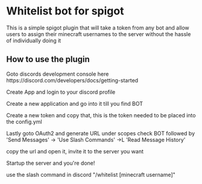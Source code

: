 <div class="row">
  <div class="col-md-6 col-md-offset-3">
    <h1>Whitelist bot for spigot</h1>
    <p>This is a simple spigot plugin that will take a token from any bot and allow users to assign their minecraft usernames to the server without the hassle of individually doing it</p>
    <h2>How to use the plugin</h2>
    <p>Goto discords development console here https://discord.com/developers/docs/getting-started</p>
    <p>Create App and login to your discord profile</p>
    <p>Create a new application and go into it till you find BOT</p>
    <p>Create a new token and copy that, this is the token needed to be placed into the config.yml</p>
    <p>Lastly goto OAuth2 and generate URL under scopes check BOT followed by 'Send Messages' -> 'Use Slash Commands' ->L 'Read Message History'</p>
    <p>copy the url and open it, invite it to the server you want</p>
    <p>Startup the server and you're done!</p>
    <p>use the slash command in discord "/whitelist [minecraft username]"</p>
  </div>
</div>

